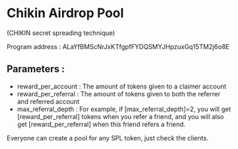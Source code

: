 # Chikin Airdrop Pool

(CHIKIN secret spreading technique)

Program address : ALaYfBMScNrJxKTfgpfFYDQSMYJHpzuxGq15TM2j6o8E

## Parameters :

* reward_per_account : The amount of tokens given to a claimer account
* reward_per_referral : The amount of tokens given to both the referrer and referred account
* max_referral_depth : For example, if [max_referral_depth]=2, you will get [reward_per_referral] tokens when you refer a friend, and you will also get [reward_per_referral] when this friend refers a friend.

Everyone can create a pool for any SPL token, just check the clients.